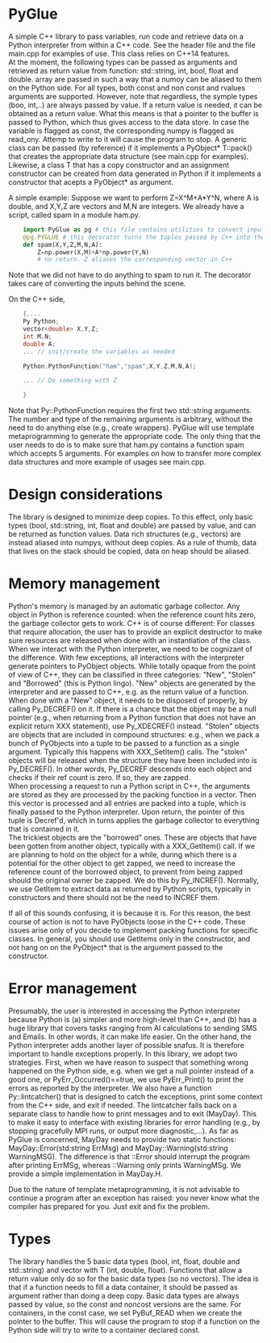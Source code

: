 # PyGlue
A simple C++ library to pass variables, run code and retrieve data on a Python interpreter from within a C++ code.
See the header file and the file main.cpp for examples of use. 
This class relies on C++14 features.   
At the moment, the following types can be passed as arguments and retrieved as return value from function: std::string, int, bool, float and double. array<T> are passed in such a way that a numoy can be aliased to them on the Python side.   For all types, both const and non const and rvalues arguments are supported. However, note that regardless, the symple types (boo, int,..) are always passed by value. If a return value is needed, it can be obtained as a return value.  What this means is that a pointer to the buffer is passed to Python, which thus gives access to the data store. In case the variable is flagged as const, the corresponding numpy is flagged as read_ony. Attemp to write to it will cause the program to stop. A generic class can be passed (by reference) if it implements a PyObject* T::pack() that creates the appropriate data structure (see main.cpp for examples). Likewise, a class T that has a copy constructor and an assignment constructor can be created from data generated in Python if it implements
a constructor that acepts a PyObject* as argument.  


A simple example: Suppose we want to perform Z=X^M+A*Y^N, where A is double, and X,Y,Z are vector<double>s and 
M,N are integers. We already have a script, called spam in a module ham.py. 
```python (ham.py)
    import PyGlue as pg # this file contains utilities to convert input data.
    @pg.PYGLUE # this decorator turns the tuples passed by C++ into the corresponding objects in Python
    def spam(X,Y,Z,M,N,A): 
        Z=np.power(X,M)+A*np.power(Y,N)
        # no return. Z aliases the corresponding vector in C++
```
Note that we did not have to do anything to spam to run it. The decorator takes care of converting the inputs behind the scene. 

On the C++ side, 
```c++
    {....
    Py Python; 
    vector<double> X,Y,Z; 
    int M,N;
    double A;
    ... // init/create the variables as needed

    Python.PythonFunction("ham","spam",X,Y,Z,M,N,A);

    ... // Do something with Z

    }
```
Note that Py::PythonFunction requires the first two std::string arguments. The number and type of the remaining arguments 
is arbitrary, without the need to do anything else (e.g., create wrappers). 
PyGlue will use template metaprogramming to 
generate the appropriate code. The only thing that the user needs to do is to make sure that ham.py contains a function spam which accepts 5 arguments.
For examples on how to transfer more complex data structures and more example of usages 
see main.cpp.   

# Design considerations

The library is designed to minimize deep copies. To this effect, only basic types (bool, std::string, int, float and double) are passed by value, and can be returned  as function values. Data rich structures (e.g., vectors) are instead aliased into numpys, without deep copies. As a rule of thumb, data that lives 
on the stack should be copied, data on heap should be aliased.  

# Memory management

Python's memory is managed by an automatic garbage collector. Any object in Python is reference counted: when the reference count hits zero, the garbage collector gets to work. C++ is of course different: For classes that require allocation, the user has to provide an explicit destructor to make sure resources are released when done with an instantiation of the class. When we interact with the Python interpreter, we need to be cognizant of the difference. With few exceptions, all interactions with the interpreter generate pointers to PyObject objects. While totally opaque from the point of view of C++, they can be classified in three categories: "New", "Stolen" and "Borrowed" (this is Python lingo). "New" objects are generated by the interpreter and are passed to C++, e.g. as the return value of a function. When done with a "New" object, it needs to be disposed of properly, by calling Py_DECREF() on it. If there is a chance that the object may be a null pointer (e.g., when returning from a Python function that does not have an explicit return XXX statement), use Py_XDECREF() instead. "Stolen" objects are objects that are included in compound structures: e.g., when we pack a bunch of PyObjects into a tuple to be passed to a function as a single argument. Typically this happens with XXX_SetItem() calls. The "stolen" objects will be released when the structure they have been included into is Py_DECREF(). 
In other words, Py_DECREF descends into each object and checks if their ref count is zero. If so, they are zapped.  
When processing a request to run a Python script in C++, the arguments are stored as they are processed by the packing function in a vector. Then this vector is processed and all entries are packed into a tuple, which is finally passed to the Python interpreter. Upon return, the pointer of this tuple is Decref'd, which in turns applies the garbage collector to everything that is contained in it.  
The trickiest objects are the "borrowed" ones. These are objects that have been gotten from another object, typically with a XXX_GetItem() call. If we are planning to hold on the object for a while, during which there is a potential for the other object to get zapped, we need to increase the reference count of the borrowed object, to prevent from being zapped should the original owner be zapped. We do this by Py_INCREF(). Normally, we use GetItem to extract 
data as returned by Python scripts, typically in constructors and there should not be the need to INCREF them. 

If all of this sounds confusing, it is because it is. For this reason, the best course of action is not to have PyObjects loose in the C++ code. These issues arise only of you decide to implement packing functions for specific classes. In general, you should use GetItems only in the constructor, and not hang on on the PyObject* that is the argument passed to the constructor. 
# Error management

Presumably, the user is interested in accessing the Python interpreter because Python is (a) simpler and more high-level than C++, and (b) has a huge library that covers tasks ranging from AI calculations to sending SMS and Emails. In other words, it can make life easier. On the other hand, the Python  interpreter adds another layer of possible snafus. It is therefore important to handle exceptions properly. 
In this library, we adopt two strategies. First, when we have reason to suspect that something wrong happened on the Python side, e.g. when we get a null pointer instead of a good one, or PyErr_Occurred()==true, we use PyErr_Print() to print the errors as reported by the interpreter. We also have a function Py::lintcatcher() that is designed to catch the exceptions, print some context from the C++ side, and exit if needed. The lintcatcher falls back on a separate class to handle how to print messages and to exit (MayDay). This to make it easy to interface with existing libraries for error handling (e.g., by stopping gracefully MPI runs, or output more diagnostic,...). 
As far as PyGlue is concerned, MayDay needs to provide two static functions: MayDay::Error(std:string ErrMsg) and MayDay::Warning(std:string WarningMSG). The difference is that ::Error should interrupt the program after printing ErrMSg, whereas ::Warning only prints WarningMSg. 
We provide a simple implementation in MayDay.H. 

Due to the nature of template metaprogramming, it is not 
advisable to continue a program after an exception has raised: you never know what the compiler has prepared for you. Just exit and fix the problem.  

# Types

The library handles the 5 basic data types (bool, int, float, double and std::string) and vector<T> with T (int, double, float). Functions that allow a return value only do so for the basic data types (so no vectors). The idea is that if a function needs to fill a data container, it should be passed as argument rather than doing a deep copy. Basic data types are always passed by value, so the const and noncost versions are the same. For containers, in the const case, we set PyBuf_READ when we create the pointer to the buffer. This will cause the program to stop if a function on the Python side will try to write to a container declared const. 

